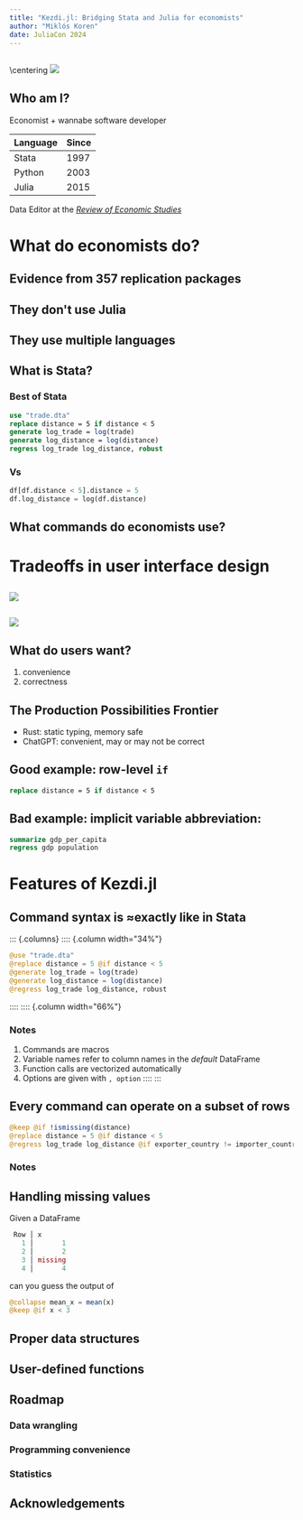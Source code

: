 ```yaml
---
title: "Kezdi.jl: Bridging Stata and Julia for economists"
author: "Miklós Koren"
date: JuliaCon 2024
---
```

##
\centering
![](assets/logo-long.png)

## Who am I?
Economist + wannabe software developer

| Language | Since |
|----------|-------|
| Stata    | 1997  |
| Python   | 2003  |
| Julia    | 2015  |

Data Editor at the *[Review of Economic Studies](https://www.restud.com/)*

# What do economists do?

## Evidence from 357 replication packages

## They don't use Julia

## They use multiple languages

## What is Stata?

### Best of Stata
```stata
use "trade.dta"
replace distance = 5 if distance < 5
generate log_trade = log(trade)
generate log_distance = log(distance)
regress log_trade log_distance, robust
```

### Vs
```python
df[df.distance < 5].distance = 5
df.log_distance = log(df.distance)
```

## What commands do economists use?

# Tradeoffs in user interface design

## 
![](assets/standards.png)

##
![](assets/MadMen.png)

## What do users want?
1. convenience
2. correctness

## The Production Possibilities Frontier
- Rust: static typing, memory safe
- ChatGPT: convenient, may or may not be correct

## Good example: row-level `if`
```stata
replace distance = 5 if distance < 5
```

## Bad example: implicit variable abbreviation:
```stata
summarize gdp_per_capita
regress gdp population
```

# Features of Kezdi.jl

## Command syntax is $\approx$exactly like in Stata
::: {.columns}
:::: {.column width="34%"}
```julia
@use "trade.dta"
@replace distance = 5 @if distance < 5
@generate log_trade = log(trade)
@generate log_distance = log(distance)
@regress log_trade log_distance, robust
```
::::
:::: {.column width="66%"}
### Notes
1. Commands are macros
2. Variable names refer to column names in the *default* DataFrame
3. Function calls are vectorized automatically
4. Options are given with `, option`
::::
:::

## Every command can operate on a subset of rows
```julia
@keep @if !ismissing(distance)
@replace distance = 5 @if distance < 5
@regress log_trade log_distance @if exporter_country != importer_country, robust
```

### Notes

## Handling missing values
Given a DataFrame
```julia
 Row │ x
   1 │       1
   2 │       2
   3 │ missing
   4 │       4
```
can you guess the output of
```julia
@collapse mean_x = mean(x)
@keep @if x < 3
```


## Proper data structures

## User-defined functions

## Roadmap
### Data wrangling
### Programming convenience
### Statistics

## Acknowledgements